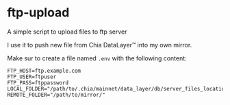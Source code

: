 # ftp-upload

A simple script to upload files to ftp server

I use it to push new file from Chia DataLayer™ into my own mirror.

Make sur to create a file named `.env` with the following content:

```
FTP_HOST=ftp.example.com
FTP_USER=ftpuser
FTP_PASS=ftppassword
LOCAL_FOLDER="/path/to/.chia/mainnet/data_layer/db/server_files_location_mainnet/"
REMOTE_FOLDER="/path/to/mirror/"
```
